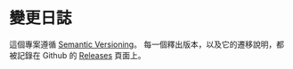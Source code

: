 # 變更日誌

這個專案遵循 [Semantic Versioning](http://semver.org/)。
每一個釋出版本，以及它的遷移說明，都被記錄在 Github 的 [Releases](https://github.com/rackt/redux/releases) 頁面上。
